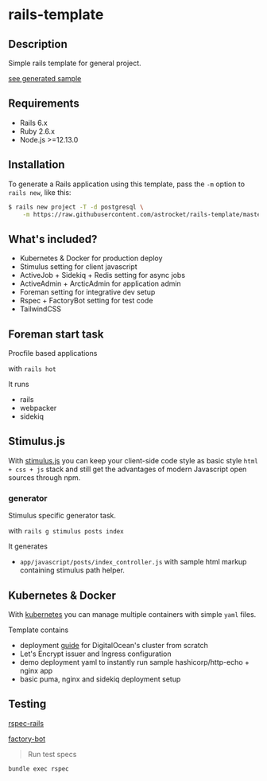# rails-template

## Description
Simple rails template for general project.

[see generated sample](https://github.com/astrocket/rails-template-stimulus)

## Requirements
* Rails 6.x
* Ruby 2.6.x
* Node.js >=12.13.0

## Installation

To generate a Rails application using this template, pass the `-m` option to `rails new`, like this:

```bash
$ rails new project -T -d postgresql \
    -m https://raw.githubusercontent.com/astrocket/rails-template/master/template.rb
```

## What's included?

* Kubernetes & Docker for production deploy
* Stimulus setting for client javascript
* ActiveJob + Sidekiq + Redis setting for async jobs 
* ActiveAdmin + ArcticAdmin for application admin
* Foreman setting for integrative dev setup
* Rspec + FactoryBot setting for test code
* TailwindCSS

## Foreman start task

Procfile based applications

with `rails hot`

It runs

* rails
* webpacker
* sidekiq

## Stimulus.js

With [stimulus.js]([https://stimulusjs.org](https://stimulusjs.org/)) you can keep your client-side code style as basic style `html + css + js` stack and still get the advantages of modern Javascript open sources through npm.

###  generator

Stimulus specific generator task.

with `rails g stimulus posts index`

It generates

* `app/javascript/posts/index_controller.js` with sample html markup containing stimulus path helper.

## Kubernetes & Docker

With [kubernetes](https://kubernetes.io/) you can manage multiple containers with simple `yaml` files.

Template contains

* deployment [guide](k8s/README.md.tt) for DigitalOcean's cluster from scratch
* Let's Encrypt issuer and Ingress configuration
* demo deployment yaml to instantly run sample hashicorp/http-echo + nginx app
* basic puma, nginx and sidekiq deployment setup

## Testing

[rspec-rails](https://github.com/rspec/rspec-rails)

[factory-bot](https://github.com/thoughtbot/factory_bot/wiki)

> Run test specs
```bash
bundle exec rspec
```